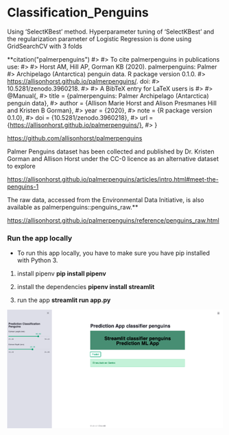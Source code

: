 # Classification_Penguins
Using ‘SelectKBest’ method. Hyperparameter tuning of ‘SelectKBest’ and the regularization parameter of Logistic Regression is done using GridSearchCV with 3 folds

**citation("palmerpenguins") #> #> To cite palmerpenguins in publications use: #> #> Horst AM, Hill AP, Gorman KB (2020). palmerpenguins: Palmer #> Archipelago (Antarctica) penguin data. R package version 0.1.0. #> https://allisonhorst.github.io/palmerpenguins/. doi: #> 10.5281/zenodo.3960218. #> #> A BibTeX entry for LaTeX users is #> #> @Manual{, #> title = {palmerpenguins: Palmer Archipelago (Antarctica) penguin data}, #> author = {Allison Marie Horst and Alison Presmanes Hill and Kristen B Gorman}, #> year = {2020}, #> note = {R package version 0.1.0}, #> doi = {10.5281/zenodo.3960218}, #> url = {https://allisonhorst.github.io/palmerpenguins/}, #> }

https://github.com/allisonhorst/palmerpenguins

Palmer Penguins dataset has been collected and published by Dr. Kristen Gorman and Allison Horst under the CC-0 licence as an alternative dataset to explore

https://allisonhorst.github.io/palmerpenguins/articles/intro.html#meet-the-penguins-1

The raw data, accessed from the Environmental Data Initiative, is also available as palmerpenguins::penguins_raw.**

https://allisonhorst.github.io/palmerpenguins/reference/penguins_raw.html

### Run the app locally

* To run this app locally, you have to make sure you have pip installed with Python 3.

1. install pipenv
**pip install pipenv**

2. install the dependencies
**pipenv install streamlit**

3. run the app
**streamlit run app.py**


![App_Classification_penguins](https://github.com/sandrarairan/Classification_Penguins/blob/master/classifier_penguins.png)
